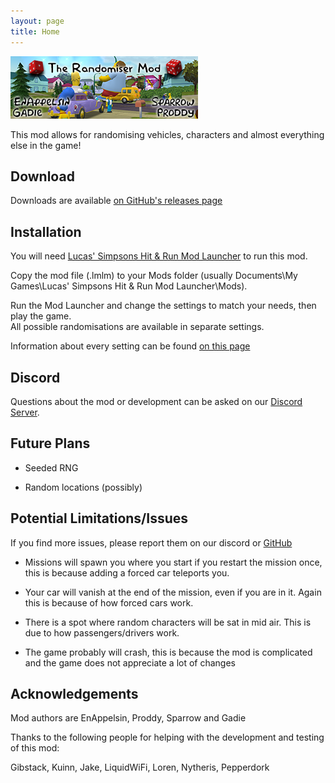 ```yaml
---
layout: page
title: Home
---
```


![The Randomiser](RandomiserBanner.png)

This mod allows for randomising vehicles, characters and almost everything else in the game!

## Download
Downloads are available [on GitHub's releases page](https://github.com/EnAppelsin/SHARCarRandomiser/releases)

## Installation
You will need [Lucas' Simpsons Hit & Run Mod Launcher](https://donutteam.com/downloads/Launcher/) to run this mod.

Copy the mod file (.lmlm) to your Mods folder (usually Documents\My Games\Lucas' Simpsons Hit & Run Mod Launcher\Mods).  

Run the Mod Launcher and change the settings to match your needs, then play the game.  
All possible randomisations are available in separate settings.

Information about every setting can be found [on this page](settings.html)

## Discord
Questions about the mod or development can be asked on our [Discord Server](https://discord.gg/UQcTZgG).

## Future Plans
- Seeded RNG

- Random locations (possibly)
	
## Potential Limitations/Issues
If you find more issues, please report them on our discord or [GitHub](https://github.com/EnAppelsin/SHARCarRandomiser/issues)

- Missions will spawn you where you start if you restart the mission once, this is because adding a forced car teleports you.

- Your car will vanish at the end of the mission, even if you are in it. Again this is because of how forced cars work.

- There is a spot where random characters will be sat in mid air. This is due to how passengers/drivers work.

- The game probably will crash, this is because the mod is complicated and the game does not appreciate a lot of changes

## Acknowledgements
Mod authors are EnAppelsin, Proddy, Sparrow and Gadie

Thanks to the following people for helping with the development and testing of this mod:

Gibstack, Kuinn, Jake, LiquidWiFi, Loren, Nytheris, Pepperdork
